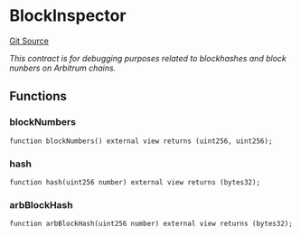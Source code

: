 # BlockInspector
[Git Source](https://github.com//PermissionlessGames/degen-casino/blob/4fb4301206419a98f69f367fc3f01d889a031b63/src/BlockInspector.sol)

*This contract is for debugging purposes related to blockhashes and block nunbers on Arbitrum chains.*


## Functions
### blockNumbers


```solidity
function blockNumbers() external view returns (uint256, uint256);
```

### hash


```solidity
function hash(uint256 number) external view returns (bytes32);
```

### arbBlockHash


```solidity
function arbBlockHash(uint256 number) external view returns (bytes32);
```

